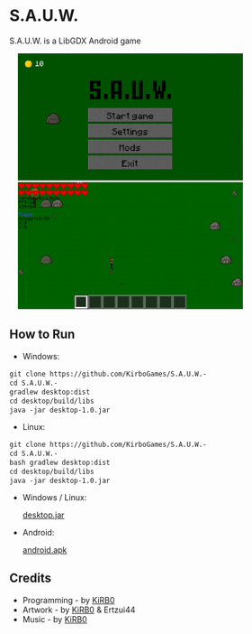 # S.A.U.W.
S.A.U.W. is a LibGDX Android game
<div>
    <img width="400" hspace="15" src="https://raw.githubusercontent.com/KirboGames/S.A.U.W./master/screenshots/SAUW_Screenshot_1.jpg">
    <img width="400" hspace="15" src="https://raw.githubusercontent.com/KirboGames/S.A.U.W./master/screenshots/SAUW_Screenshot_2.jpg">
</div>

## How to Run
* Windows:
```shell
git clone https://github.com/KirboGames/S.A.U.W.-
cd S.A.U.W.-
gradlew desktop:dist
cd desktop/build/libs
java -jar desktop-1.0.jar
```
* Linux:
```shell
git clone https://github.com/KirboGames/S.A.U.W.-
cd S.A.U.W.-
bash gradlew desktop:dist
cd desktop/build/libs
java -jar desktop-1.0.jar
```

* Windows / Linux:
  
  [desktop.jar](https://github.com/KirboGames/S.A.U.W.-/raw/master/releases/last/desktop.jar)

* Android:
  
  [android.apk](https://github.com/KirboGames/S.A.U.W.-/raw/master/releases/last/android.apk)
## Credits

* Programming - by [KiRB0](https://github.com/KirboGames)
* Artwork - by [KiRB0](https://github.com/KirboGames) & Ertzui44
* Music - by [KiRB0](https://t.me/Kirbo_official)